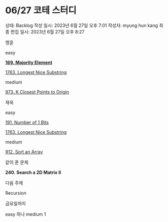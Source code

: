 # 06/27 코테 스터디

상태: Backlog
작성 일시: 2023년 6월 27일 오후 7:01
작성자: myung hun kang
최종 편집 일시: 2023년 6월 27일 오후 8:27

명훈

easy

**[169. Majority Element](https://leetcode.com/problems/majority-element/)**

[1763. Longest Nice Substring](https://leetcode.com/problems/longest-nice-substring/)

medium

[973. K Closest Points to Origin](https://leetcode.com/problems/k-closest-points-to-origin/)

재욱

easy

[191. Number of 1 Bits](https://leetcode.com/problems/number-of-1-bits/)

[1763. Longest Nice Substring](https://leetcode.com/problems/longest-nice-substring/)

medium

[912. Sort an Array](https://leetcode.com/problems/sort-an-array/)

같이 푼 문제

**240. Search a 2D Matrix II**

다음 주제 

Recursion

금요일까지

easy 하나 medium 1
